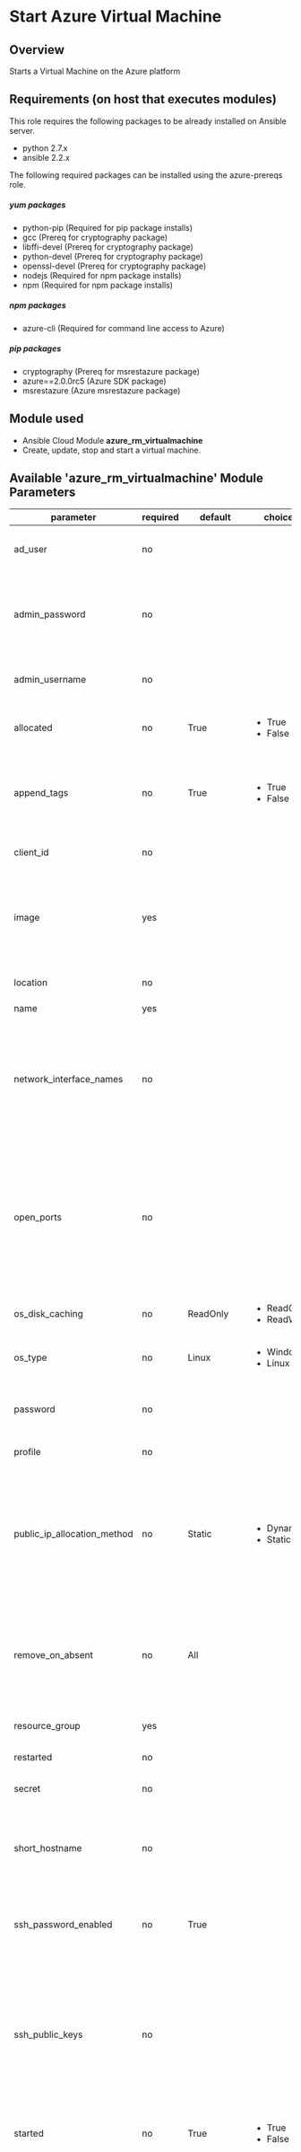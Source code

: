 # Start Azure Virtual Machine

## Overview

Starts a Virtual Machine on the Azure platform

## Requirements (on host that executes modules)
This role requires the following packages to be already installed on Ansible server.

- python 2.7.x
- ansible 2.2.x

The following required packages can be installed using the azure-prereqs role.

##### yum packages
- python-pip (Required for pip package installs)
- gcc (Prereq for cryptography package)
- libffi-devel (Prereq for cryptography package)
- python-devel (Prereq for cryptography package)
- openssl-devel (Prereq for cryptography package)
- nodejs (Required for npm package installs)
- npm (Required for npm package installs)

##### npm packages
- azure-cli (Required for command line access to Azure)

##### pip packages
- cryptography (Prereq for msrestazure package)
- azure==2.0.0rc5 (Azure SDK package)
- msrestazure (Azure msrestazure package)


## Module used
- Ansible Cloud Module **azure_rm_virtualmachine**
 - Create, update, stop and start a virtual machine.


## Available 'azure_rm_virtualmachine' Module Parameters
|parameter|required|default|choices|comments|
|---|---|---|---|---|
|ad_user|no| |<ul>|Active Directory username. Use when authenticating with an Active Directory user rather than service principal.|
|admin_password|no| |<ul>|Password for the admin username. Not required if the os_type is Linux and SSH password authentication is disabled by setting ssh_password_enabled to false.|
|admin_username|no|||Admin username used to access the host after it is created. Required when creating a VM.|
|allocated|no|True|<ul><li>True</li><li>False</li></li>|Toggle that controls if the machine is allocated/deallocated, only useful with state='present'.|
|append_tags|no|True|<ul><li>True</li><li>False</li></li>|Use to control if tags field is canonical or just appends to existing tags. When canonical, any tags not found in the tags parameter will be removed from the object's metadata.|
|client_id|no|||Azure client ID. Use when authenticating with a Service Principal.|
|image|yes|||A dictionary describing the Marketplace image used to build the VM. Will contain keys: publisher, offer, sku and version. NOTE: set image.version to 'latest' to get the most recent version of a given image.|
|location|no|||Valid Azure location. Defaults to location of the resource group.|
|name|yes|||Name of the virtual machine.|
|network_interface_names|no|||List of existing network interface names to add to the VM. If a network interface name is not provided when the VM is created, a default network interface will be created. In order for the module to create a network interface, at least one Virtual Network with one Subnet must exist.|
|open_ports|no|||If a network interface is created when creating the VM, a security group will be created as well. For Linux hosts a rule will be added to the security group allowing inbound TCP connections to the default SSH port 22, and for Windows hosts ports 3389 and 5986 will be opened. Override the default open ports by providing a list of ports.|
|os_disk_caching|no|ReadOnly|<ul><li>ReadOnly</li><li>ReadWrite</li></li>|Type of OS disk caching.|
|os_type|no|Linux|<ul><li>Windows</li><li>Linux</li></li>|Base type of operating system.|
|password|no|||Active Directory user password. Use when authenticating with an Active Directory user rather than service principal.|
|profile|no|||Security profile found in ~/.azure/credentials file.|
|public_ip_allocation_method|no|Static|<ul><li>Dynamic</li><li>Static</li></li>|If a public IP address is created when creating the VM (because a Network Interface was not provided), determines if the public IP address remains permanently associated with the Network Interface. If set to 'Dynamic' the public IP address may change any time the VM is rebooted or power cycled.|
|remove_on_absent|no|All||When removing a VM using state 'absent', also remove associated resources.It can be 'all' or a list with any of the following: ['network_interfaces', 'virtual_storage', 'public_ips'].Any other input will be ignored|
|resource_group|yes|||Name of the resource group containing the virtual machine.|
|restarted|no|||Use with state 'present' to restart a running VM.|
|secret|no||| Azure client secret. Use when authenticating with a Service Principal.|
|short_hostname|no|||Name assigned internally to the host. On a linux VM this is the name returned by the `hostname` command. When creating a virtual machine, short_hostname defaults to name.|
|ssh_password_enabled|no|True||When the os_type is Linux, setting ssh_password_enabled to false will disable SSH password authentication and require use of SSH keys.|
|ssh_public_keys|no||| For os_type Linux provide a list of SSH keys. Each item in the list should be a dictionary where the dictionary contains two keys: path and key_data. Set the path to the default location of the authorized_keys files. On an Enterprise Linux host, for example, the path will be /home/<admin username>/.ssh/authorized_keys. Set key_data to the actual value of the public key. |
|started|no|True|<ul><li>True</li><li>False</li></li>|Use with state 'present' to start the machine. Set to false to have the machine be 'stopped'.|
|state|no|Present|<ul><li>Absent</li><li>Present</li></li>|AAssert the state of the virtual machine.State 'present' will check that the machine exists with the requested configuration. If the configuration of the existing machine does not match, the machine will be updated. Use options started, allocated and restarted to change the machine's power state. State 'absent' will remove the virtual machine.|
|storage_account_name|no|||Name of an existing storage account that supports creation of VHD blobs. If not specified for a new VM, a new storage account named <vm name>01 will be created using storage type 'Standard_LRS'.|
|storage_blob_name|no|||Name fo the storage blob used to hold the VM's OS disk image. If no name is provided, defaults to the VM name + '.vhd'. If you provide a name, it must end with '.vhd'|
|storage_container_name|no| vhds ||Name of the container to use within the storage account to store VHD blobs. If no name is specified a default container will created.|
|subnet_name|no|||When creating a virtual machine, if a network interface name is not provided, one will be created. The new network interface will be assigned to the first subnet found in the virtual network. Use this parameter to provide a specific subnet instead.|
|subscription_id|no|||Your Azure subscription Id.|
|tags|no|||Dictionary of string:string pairs to assign as metadata to the object. Metadata tags on the object will be updated with any provided values. To remove tags set append_tags option to false. |
|tenant|no|||Azure tenant ID. Use when authenticating with a Service Principal.|
|virtual_network_name|no||| When creating a virtual machine, if a network interface name is not provided, one will be created. The new network interface will be assigned to the first virtual network found in the resource group. Use this parameter to provide a specific virtual network instead. |
|vm_size|no|Standard_D1|| A valid Azure VM size value. For example, 'Standard_D4'. The list of choices varies depending on the subscription and location. Check your subscription for available choices. |

## Role Variables
|variable|location|example|comments|
|---|---|---|---|---|
|azure_subscription_id|encrypted vault file|aaaaaaaa-aaaa-aaaa-aaaa-aaaaaaaaaaaa|Your Azure subscription Id.|
|azure_tenant|encrypted vault file|bbbbbbbb-bbbb-bbbb-bbbb-bbbbbbbbbbbb|Azure tenant ID. Use when authenticating with a Service Principal.|
|azure_client_id|encrypted vault file|cccccccc-cccc-cccc-cccc-cccccccccccc|Azure client ID. Use when authenticating with a Service Principal.|
|azure_secret|encrypted vault file|dddddddddddddddddddddddddddddddddddddddddddd| Azure client secret. Use when authenticating with a Service Principal.|
|azure_vm_name|vars|testvm1|Name or list of names for the VMs|
|azure_resource_group|vars|Test_Env_1|Name of the resource group containing the virtual machine.|

## Examples

~~~
---
# This test playbook will start a virtual machine
- name: Test playbook for azure-start-vm
  hosts: localhost
  connection: local
  gather_facts: false
  user: ansible
  become: yes

  vars_files:
    - /home/ansible/vault.yml

  vars:
    azure_resource_group: Test_Env_1
    azure_vm_name:
      - wintestvm1
      - wintestvm2
      - centostestvm1
      - centostestvm2

  roles:
    - azure-start-vm

~~~

## License
Proprietary or whatever license from source OSS role this role is based upon.

## Author Information
Original author - Brad McIntyre.

Last modified -

This role is maintained by:
--------------------------

Datacom Systems (Wellington) Limited

Team: UDM Team

Contact Name: Brad McIntyre

Contact E-mail: bradm@datacom.co.nz
